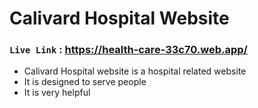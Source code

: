 # Calivard Hospital Website

### `Live Link` : https://health-care-33c70.web.app/

- Calivard Hospital website is a hospital related website
- It is designed to serve people
- It is very helpful



